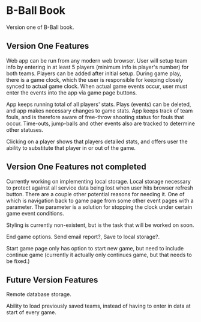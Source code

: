 # B-Ball Book

Version one of B-Ball book. 

## Version One Features

Web app can be run from any modern web browser. User will setup team info by entering in at least 5 players (minimum info is player's number) for both teams. Players can be added after initial setup. During game play, there is a game clock, which the user is responsible for keeping closely synced to actual game clock. When actual game events occur, user must enter the events into the app via game page buttons. 

App keeps running total of all players' stats. Plays (events) can be deleted, and app makes necessary changes to game stats. App keeps track of team fouls, and is therefore aware of free-throw shooting status for fouls that occur. Time-outs, jump-balls and other events also are tracked to determine other statuses. 

Clicking on a player shows that players detailed stats, and offers user the ability to substitute that player in or out of the game. 

## Version One Features not completed

Currently working on implementing local storage. Local storage necessary to protect against all service data being lost when user hits browser refresh button. There are a couple other potential reasons for needing it. One of which is navigation back to game page from some other event pages with a parameter. The parameter is a solution for stopping the clock under certain game event conditions. 

Styling is currently non-existent, but is the task that will be worked on soon. 

End game options. Send email report?, Save to local storage?. 

Start game page only has option to start new game, but need to include continue game (currently it actually only continues game, but that needs to be fixed.)

## Future Version Features

Remote database storage. 

Ability to load previously saved teams, instead of having to enter in data at start of every game. 